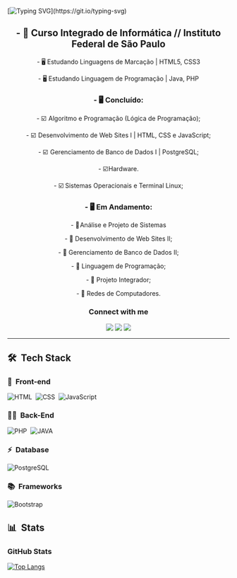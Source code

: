 [![Typing SVG](https://readme-typing-svg.demolab.com?font=Helvetica+Neue&size=35&pause=1000&color=DEE2E6&center=true&vCenter=true&random=false&width=435&lines=Hello%2C+World!%F0%9F%91%8B;My+name+is+Gustavo+Gordoni;I'm+17+years+old;I'm+a+computer+technician+student+at+IFSP;Well%2C+welcome!;'-')](https://git.io/typing-svg)
 
<div align="center">
  <!--<img height="380em" src="https://user-images.githubusercontent.com/70382532/138322189-2db8df52-9dcb-40a0-88a8-c365466bd33d.gif"/>-->
  
  <h2>- 📖 Curso Integrado de Informática // Instituto Federal de São Paulo</h2>
  <p>- 🖥️ Estudando Linguagens de Marcação | HTML5, CSS3</p>
  <p>- 🖥️ Estudando Linguagem de Programação | Java, PHP</p>
  <h3>- 🖥️ Concluído: </h3>
</div>
<div align="center">
  <p>- ☑️  Algoritmo e Programação (Lógica de Programação); </p>
  <p>- ☑️  Desenvolvimento de Web Sites I | HTML, CSS e JavaScript; </p>
  <p>- ☑️  Gerenciamento de Banco de Dados I | PostgreSQL; </p>
  <p>- ☑️ Hardware. </p>
  <p>- ☑️ Sistemas Operacionais e Terminal Linux; </p>
</div>
<div align="center">
  <h3>- 🖥️ Em Andamento: </h3>
</div>
<div align="center">
  <p>- 🔲 Análise e Projeto de Sistemas </p>
  <p>- 🔲 Desenvolvimento de Web Sites II; </p>
  <p>- 🔲 Gerenciamento de Banco de Dados II; </p>
  <p>- 🔲 Linguagem de Programação; </p>
  <p>- 🔲 Projeto Integrador; </p>
  <p>- 🔲 Redes de Computadores. </p>
</div>

<h3 align="center">Connect with me</h3>
<div align="center">
  <p>  
    <a href="https://www.instagram.com/gustavo_gordoni/"><img src="https://img.shields.io/badge/-Instagram-%23E4405F?style=for-the-badge&logo=instagram&logoColor=white" target="_blank"></a>
    <a href="https://www.linkedin.com/in/gustavo-gordoni"><img src="https://img.shields.io/badge/-LinkedIn-%230077B5?style=for-the-badge&logo=linkedin&logoColor=white" target="_blank"></a>
    <a href="mailto:gustavogordoni1@gmail.com"><img src="https://img.shields.io/badge/-Gmail-%23333?style=for-the-badge&logo=gmail&logoColor=white" target="_blank"></a>
  </p>
</div>

***
  
## 🛠 &nbsp;Tech Stack

### 🎨 &nbsp;Front-end
![HTML](https://img.shields.io/badge/-HTML-ECE2FB?style=for-the-badge&logo=HTML5)&nbsp;
![CSS](https://img.shields.io/badge/-CSS-ECE2FB?style=for-the-badge&logo=CSS3&logoColor=1572B6)&nbsp;
![JavaScript](https://img.shields.io/badge/-JavaScript-ECE2FB?style=for-the-badge&logo=javascript&logoColor=1572B6)&nbsp;

### 👩‍💻 &nbsp;Back-End

![PHP](https://img.shields.io/badge/PHP-E7ECEB?style=for-the-badge&logo=php)&nbsp;
![JAVA](https://img.shields.io/badge/JAVA-E7ECEB?style=for-the-badge&logo=java)&nbsp;

### ⚡ &nbsp;Database 
![PostgreSQL](https://img.shields.io/badge/-PostgreSQL-ECE2FB?style=for-the-badge&logo=postgresql)&nbsp;

### 📚 &nbsp;Frameworks
![Bootstrap](https://img.shields.io/badge/bootstrap-%238511FA.svg?style=for-the-badge&logo=bootstrap&logoColor=white)&nbsp;


## 📊 &nbsp;Stats

<h3 align="left">GitHub Stats</h3>

<!--
![Anurag's GitHub stats](https://github-readme-stats.vercel.app/api?username=gustavogordoni&show_icons=true&theme=radical)
-->

[![Top Langs](https://github-readme-stats.vercel.app/api/top-langs/?username=gustavogordoni&show_icons=true&theme=radical)](https://github.com/gustavogordoni/github-readme-stats)
